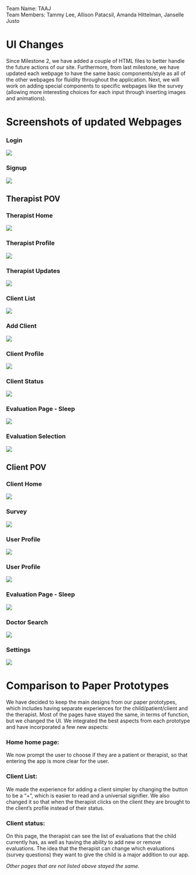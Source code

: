 Team Name: TAAJ <br>
Team Members: Tammy Lee, Allison Patacsil, Amanda Hittelman, Janselle Justo

# UI Changes
Since Milestone 2, we have added a couple of HTML files to better handle the future actions of our site. Furthermore, from last milestone, we have updated each webpage to have the same basic components/style as all of the other webpages for fluidity throughout the application. Next, we will work on adding special components to specific webpages like the survey (allowing more interesting choices for each input through inserting images and animations).

# Screenshots of updated Webpages
### Login
![](https://github.com/lee-tammy/COGS121/blob/master/images/milestone-3/login.png)

### Signup
![](https://github.com/lee-tammy/COGS121/blob/master/images/milestone-3/signup.png)

## Therapist POV

### Therapist Home 
![](https://github.com/lee-tammy/COGS121/blob/master/images/milestone-3/therapist-home.png)

### Therapist Profile 
![](https://github.com/lee-tammy/COGS121/blob/master/images/milestone-3/therapist-profile.png)

### Therapist Updates
![](https://github.com/lee-tammy/COGS121/blob/master/images/milestone-3/updates.png)

### Client List
![](https://github.com/lee-tammy/COGS121/blob/master/images/milestone-3/client-list.png)

### Add Client 
![](https://github.com/lee-tammy/COGS121/blob/master/images/milestone-3/add-client.png)

### Client Profile
![](https://github.com/lee-tammy/COGS121/blob/master/images/milestone-3/client-profile.png)

### Client Status
![](https://github.com/lee-tammy/COGS121/blob/master/images/milestone-3/client-status.png)

### Evaluation Page - Sleep
![](https://github.com/lee-tammy/COGS121/blob/master/images/milestone-3/eval-page-sleep.png)

### Evaluation Selection
![](https://github.com/lee-tammy/COGS121/blob/master/images/milestone-3/eval-selection.png)

## Client POV

### Client Home
![](https://github.com/lee-tammy/COGS121/blob/master/images/milestone-3/client-home.png)

### Survey 
![](https://github.com/lee-tammy/COGS121/blob/master/images/milestone-3/survey.png)

### User Profile 
![](https://github.com/lee-tammy/COGS121/blob/master/images/milestone-3/user-profile.png)

### User Profile 
![](https://github.com/lee-tammy/COGS121/blob/master/images/milestone-3/user-profile.png)

### Evaluation Page - Sleep
![](https://github.com/lee-tammy/COGS121/blob/master/images/milestone-3/eval-page-sleep.png)

### Doctor Search
![](https://github.com/lee-tammy/COGS121/blob/master/images/milestone-3/doc-search.png)

### Settings
![](https://github.com/lee-tammy/COGS121/blob/master/images/milestone-3/settings.png)

# Comparison to Paper Prototypes
We have decided to keep the main designs from our paper prototypes, which includes having separate experiences for the child/patient/client and the therapist. Most of the pages have stayed the same, in terms of function, but we changed the UI. We integrated the best aspects from each prototype and have incorporated a few new aspects:

### Home home page: 
We now prompt the user to choose if they are a patient or therapist, so that entering the app is more clear for the user.
### Client List: 
We made the experience for adding a client simpler by changing the button to be a “+”, which is easier to read and a universal signifier.  We also changed it so that when the therapist clicks on the client they are brought to the client’s profile instead of their status.
### Client status:
On this page, the therapist can see the list of evaluations that the child currently has, as well as having the ability to add new or remove evaluations. The idea that the therapist can change which evaluations (survey questions) they want to give the child is a major addition to our app.

*Other pages that are not listed above stayed the same.*

